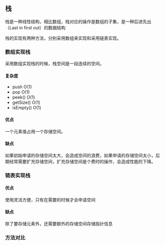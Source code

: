 ## 栈

栈是一种线性结构，相比数组，栈对应的操作是数组的子集，是一种后进先出（Last in first out）的数据结构

栈的实现有两种方法，分别采用数组来实现和采用链表实现。

### 数组实现栈

采用数组实现栈的时候，栈空间是一段连续的空间。

#### 复杂度

* push O(1)
* pop O(1)
* peek() O(1)
* getSize() O(1)
* isEmpty() O(1)

#### 优点

一个元素值占用一个存储空间。

#### 缺点

如果初始申请的存储空间太大，会造成空间的浪费，如果申请的存储空间太小，后期经常需要扩充存储空间，扩充存储空间是个费时的操作，会造成性能的下降。

### 链表实现栈

#### 优点

使用灵活方便，只有在需要的时候才会申请空间

#### 缺点

除了要存储元素外，还需要额外的存储空间存储指针信息

### 方法对比

